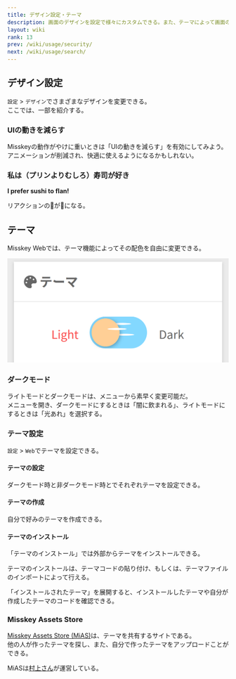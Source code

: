 ```yaml
---
title: デザイン設定・テーマ
description: 画面のデザインを設定で様々にカスタムできる。また、テーマによって画面の配色を変えられる。テーマは共有できる。
layout: wiki
rank: 13
prev: /wiki/usage/security/
next: /wiki/usage/search/
---
```

## デザイン設定
`設定` > `デザイン`でさまざまなデザインを変更できる。  
ここでは、一部を紹介する。

### UIの動きを減らす
Misskeyの動作がやけに重いときは「UIの動きを減らす」を有効にしてみよう。  
アニメーションが削減され、快適に使えるようになるかもしれない。

### 私は（プリンよりむしろ）寿司が好き
**I prefer sushi to flan!**

リアクションの🍮が🍣になる。

## テーマ
Misskey Webでは、テーマ機能によってその配色を自由に変更できる。

![テーマ切り替え可](/files/images/imports/2019/03/theme-light-dark.png)

### ダークモード
ライトモードとダークモードは、メニューから素早く変更可能だ。  
メニューを開き、ダークモードにするときは「闇に飲まれる」、ライトモードにするときは「光あれ」を選択する。

### テーマ設定
`設定` > `Web`でテーマを設定できる。

#### テーマの設定
ダークモード時と非ダークモード時とでそれぞれテーマを設定できる。

#### テーマの作成
自分で好みのテーマを作成できる。

#### テーマのインストール
「テーマのインストール」では外部からテーマをインストールできる。

テーマのインストールは、テーマコードの貼り付け、もしくは、テーマファイルのインポートによって行える。

「インストールされたテーマ」を展開すると、インストールしたテーマや自分が作成したテーマのコードを確認できる。

### Misskey Assets Store
[Misskey Assets Store (MiAS)](https://assets.msky.cafe/)は、テーマを共有するサイトである。  
他の人が作ったテーマを探し、また、自分で作ったテーマをアップロードことができる。

MiASは[村上さん](../../culture/users/AureoleArk)が運営している。

